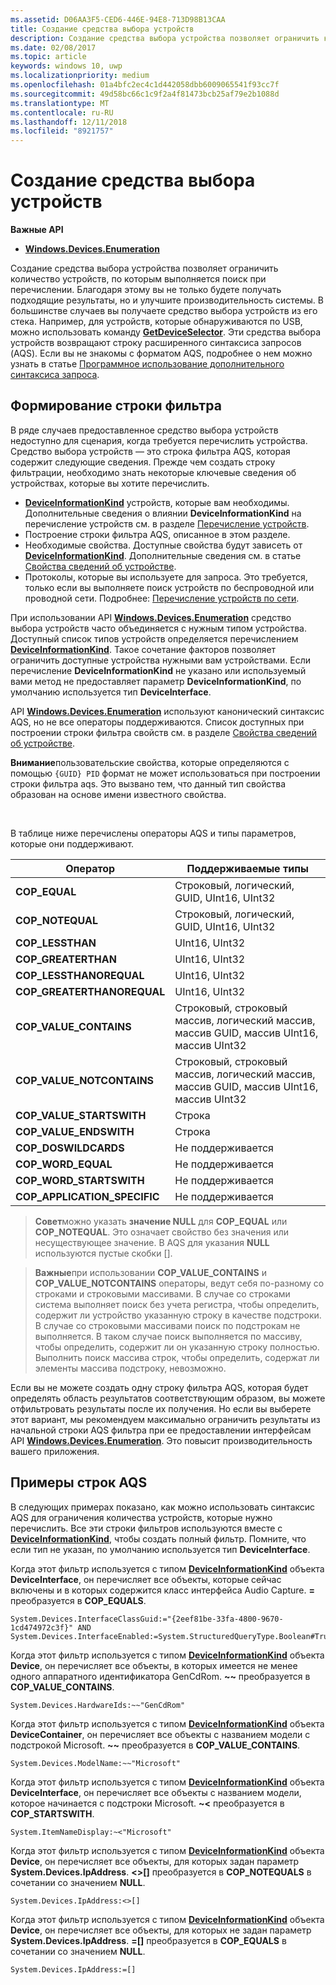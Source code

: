 ```yaml
---
ms.assetid: D06AA3F5-CED6-446E-94E8-713D98B13CAA
title: Создание средства выбора устройств
description: Создание средства выбора устройства позволяет ограничить количество устройств, по которым выполняется поиск при перечислении.
ms.date: 02/08/2017
ms.topic: article
keywords: windows 10, uwp
ms.localizationpriority: medium
ms.openlocfilehash: 01a4bfc2ec4c1d442058dbb6009065541f93cc7f
ms.sourcegitcommit: 49d58bc66c1c9f2a4f81473bcb25af79e2b1088d
ms.translationtype: MT
ms.contentlocale: ru-RU
ms.lasthandoff: 12/11/2018
ms.locfileid: "8921757"
---
```

# <a name="build-a-device-selector"></a>Создание средства выбора устройств



**Важные API**

- [**Windows.Devices.Enumeration**](https://docs.microsoft.com/en-us/uwp/api/Windows.Devices.Enumeration)

Создание средства выбора устройства позволяет ограничить количество устройств, по которым выполняется поиск при перечислении. Благодаря этому вы не только будете получать подходящие результаты, но и улучшите производительность системы. В большинстве случаев вы получаете средство выбора устройств из его стека. Например, для устройств, которые обнаруживаются по USB, можно использовать команду [**GetDeviceSelector**](https://msdn.microsoft.com/library/windows/apps/Dn264015). Эти средства выбора устройств возвращают строку расширенного синтаксиса запросов (AQS). Если вы не знакомы с форматом AQS, подробнее о нем можно узнать в статье [Программное использование дополнительного синтаксиса запроса](https://msdn.microsoft.com/library/windows/desktop/Bb266512).

## <a name="building-the-filter-string"></a>Формирование строки фильтра

В ряде случаев предоставленное средство выбора устройств недоступно для сценария, когда требуется перечислить устройства. Средство выбора устройств — это строка фильтра AQS, которая содержит следующие сведения. Прежде чем создать строку фильтрации, необходимо знать некоторые ключевые сведения об устройствах, которые вы хотите перечислить.

-   [**DeviceInformationKind**](https://msdn.microsoft.com/library/windows/apps/Dn948991) устройств, которые вам необходимы. Дополнительные сведения о влиянии **DeviceInformationKind** на перечисление устройств см. в разделе [Перечисление устройств](enumerate-devices.md).
-   Построение строки фильтра AQS, описанное в этом разделе.
-   Необходимые свойства. Доступные свойства будут зависеть от [**DeviceInformationKind**](https://msdn.microsoft.com/library/windows/apps/Dn948991). Дополнительные сведения см. в статье [Свойства сведений об устройстве](device-information-properties.md).
-   Протоколы, которые вы используете для запроса. Это требуется, только если вы выполняете поиск устройств по беспроводной или проводной сети. Подробнее: [Перечисление устройств по сети](enumerate-devices-over-a-network.md).

При использовании API [**Windows.Devices.Enumeration**](https://msdn.microsoft.com/library/windows/apps/BR225459) средство выбора устройств часто объединяется с нужным типом устройства. Доступный список типов устройств определяется перечислением [**DeviceInformationKind**](https://msdn.microsoft.com/library/windows/apps/Dn948991). Такое сочетание факторов позволяет ограничить доступные устройства нужными вам устройствами. Если перечисление **DeviceInformationKind** не указано или используемый вами метод не предоставляет параметр **DeviceInformationKind**, по умолчанию используется тип **DeviceInterface**.

API [**Windows.Devices.Enumeration**](https://msdn.microsoft.com/library/windows/apps/BR225459) используют канонический синтаксис AQS, но не все операторы поддерживаются. Список доступных при построении строки фильтра свойств см. в разделе [Свойства сведений об устройстве](device-information-properties.md).

**Внимание**пользовательские свойства, которые определяются с помощью `{GUID} PID` формат не может использоваться при построении строки фильтра aqs. Это вызвано тем, что данный тип свойства образован на основе имени известного свойства.

 

В таблице ниже перечислены операторы AQS и типы параметров, которые они поддерживают.

| Оператор                       | Поддерживаемые типы                                                             |
|--------------------------------|-----------------------------------------------------------------------------|
| **COP\_EQUAL**                 | Строковый, логический, GUID, UInt16, UInt32                                       |
| **COP\_NOTEQUAL**              | Строковый, логический, GUID, UInt16, UInt32                                       |
| **COP\_LESSTHAN**              | UInt16, UInt32                                                              |
| **COP\_GREATERTHAN**           | UInt16, UInt32                                                              |
| **COP\_LESSTHANOREQUAL**       | UInt16, UInt32                                                              |
| **COP\_GREATERTHANOREQUAL**    | UInt16, UInt32                                                              |
| **COP\_VALUE\_CONTAINS**       | Строковый, строковый массив, логический массив, массив GUID, массив UInt16, массив UInt32 |
| **COP\_VALUE\_NOTCONTAINS**    | Строковый, строковый массив, логический массив, массив GUID, массив UInt16, массив UInt32 |
| **COP\_VALUE\_STARTSWITH**     | Строка                                                                      |
| **COP\_VALUE\_ENDSWITH**       | Строка                                                                      |
| **COP\_DOSWILDCARDS**          | Не поддерживается                                                               |
| **COP\_WORD\_EQUAL**           | Не поддерживается                                                               |
| **COP\_WORD\_STARTSWITH**      | Не поддерживается                                                               |
| **COP\_APPLICATION\_SPECIFIC** | Не поддерживается                                                               |


> **Совет**можно указать **значение NULL** для **COP\_EQUAL** или **COP\_NOTEQUAL**. Это означает свойство без значения или несуществующее значение. В AQS для указания **NULL** используются пустые скобки \[\].

> **Важные**при использовании **COP\_VALUE\_CONTAINS** и **COP\_VALUE\_NOTCONTAINS** операторы, ведут себя по-разному со строками и строковыми массивами. В случае со строками система выполняет поиск без учета регистра, чтобы определить, содержит ли устройство указанную строку в качестве подстроки. В случае со строковыми массивами поиск по подстрокам не выполняется. В таком случае поиск выполняется по массиву, чтобы определить, содержит ли он указанную строку полностью. Выполнить поиск массива строк, чтобы определить, содержат ли элементы массива подстроку, невозможно.

Если вы не можете создать одну строку фильтра AQS, которая будет определять область результатов соответствующим образом, вы можете отфильтровать результаты после их получения. Но если вы выберете этот вариант, мы рекомендуем максимально ограничить результаты из начальной строки AQS фильтра при ее предоставлении интерфейсам API [**Windows.Devices.Enumeration**](https://msdn.microsoft.com/library/windows/apps/BR225459). Это повысит производительность вашего приложения.

## <a name="aqs-string-examples"></a>Примеры строк AQS

В следующих примерах показано, как можно использовать синтаксис AQS для ограничения количества устройств, которые нужно перечислить. Все эти строки фильтров используются вместе с [**DeviceInformationKind**](https://msdn.microsoft.com/library/windows/apps/Dn948991), чтобы создать полный фильтр. Помните, что если тип не указан, по умолчанию используется тип **DeviceInterface**.

Когда этот фильтр используется с типом [**DeviceInformationKind**](https://msdn.microsoft.com/library/windows/apps/Dn948991) объекта **DeviceInterface**, он перечисляет все объекты, которые сейчас включены и в которых содержится класс интерфейса Audio Capture. **=** преобразуется в **COP\_EQUALS**.

``` syntax
System.Devices.InterfaceClassGuid:="{2eef81be-33fa-4800-9670-1cd474972c3f}" AND
System.Devices.InterfaceEnabled:=System.StructuredQueryType.Boolean#True
```

Когда этот фильтр используется с типом [**DeviceInformationKind**](https://msdn.microsoft.com/library/windows/apps/Dn948991) объекта **Device**, он перечисляет все объекты, в которых имеется не менее одного аппаратного идентификатора GenCdRom. **~~** преобразуется в **COP\_VALUE\_CONTAINS**.

``` syntax
System.Devices.HardwareIds:~~"GenCdRom"
```

Когда этот фильтр используется с типом [**DeviceInformationKind**](https://msdn.microsoft.com/library/windows/apps/Dn948991) объекта **DeviceContainer**, он перечисляет все объекты с названием модели с подстрокой Microsoft. **~~** преобразуется в **COP\_VALUE\_CONTAINS**.

``` syntax
System.Devices.ModelName:~~"Microsoft"
```

Когда этот фильтр используется с типом [**DeviceInformationKind**](https://msdn.microsoft.com/library/windows/apps/Dn948991) объекта **DeviceInterface**, он перечисляет все объекты с названием модели, которое начинается с подстроки Microsoft. **~&lt;** преобразуется в **COP\_STARTSWITH**.

``` syntax
System.ItemNameDisplay:~<"Microsoft"
```

Когда этот фильтр используется с типом [**DeviceInformationKind**](https://msdn.microsoft.com/library/windows/apps/Dn948991) объекта **Device**, он перечисляет все объекты, для которых задан параметр **System.Devices.IpAddress**. **&lt;&gt;\[\]** преобразуется в **COP\_NOTEQUALS** в сочетании со значением **NULL**.

``` syntax
System.Devices.IpAddress:<>[]
```

Когда этот фильтр используется с типом [**DeviceInformationKind**](https://msdn.microsoft.com/library/windows/apps/Dn948991) объекта **Device**, он перечисляет все объекты, для которых не задан параметр **System.Devices.IpAddress**. **=\[\]** преобразуется в **COP\_EQUALS** в сочетании со значением **NULL**.

``` syntax
System.Devices.IpAddress:=[]
```

 

 
